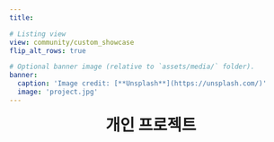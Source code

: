 ```yaml
---
title:

# Listing view
view: community/custom_showcase
flip_alt_rows: true

# Optional banner image (relative to `assets/media/` folder).
banner:
  caption: 'Image credit: [**Unsplash**](https://unsplash.com/)'
  image: 'project.jpg'
---
```

<div style="text-align: center; font-size: 2em; font-weight: bold;">
  개인 프로젝트
</div>